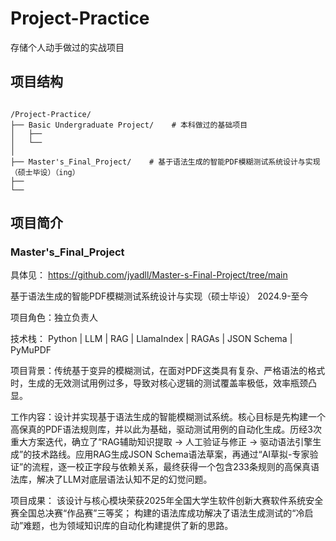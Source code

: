 # Project-Practice
存储个人动手做过的实战项目

## 项目结构
```

/Project-Practice/
├── Basic Undergraduate Project/    # 本科做过的基础项目
│   ├── 
│   └── 
│
├── Master's_Final_Project/    # 基于语法生成的智能PDF模糊测试系统设计与实现（硕士毕设）（ing）
├── 
└──
```

## 项目简介
### Master's_Final_Project
具体见：
https://github.com/jyadll/Master-s-Final-Project/tree/main

基于语法生成的智能PDF模糊测试系统设计与实现（硕士毕设） 2024.9-至今

项目角色：独立负责人

技术栈： Python | LLM | RAG | LlamaIndex | RAGAs | JSON Schema | PyMuPDF

项目背景：传统基于变异的模糊测试，在面对PDF这类具有复杂、严格语法的格式时，生成的无效测试用例过多，导致对核心逻辑的测试覆盖率极低，效率瓶颈凸显。

工作内容：设计并实现基于语法生成的智能模糊测试系统。核心目标是先构建一个高保真的PDF语法规则库，并以此为基础，驱动测试用例的自动化生成。历经3次重大方案迭代，确立了“RAG辅助知识提取 -> 人工验证与修正 -> 驱动语法引擎生成”的技术路线。应用RAG生成JSON Schema语法草案，再通过“AI草拟-专家验证”的流程，逐一校正字段与依赖关系，最终获得一个包含233条规则的高保真语法库，解决了LLM对底层语法认知不足的幻觉问题。

项目成果： 该设计与核心模块荣获2025年全国大学生软件创新大赛软件系统安全赛全国总决赛“作品赛”三等奖； 构建的语法库成功解决了语法生成测试的“冷启动”难题，也为领域知识库的自动化构建提供了新的思路。


